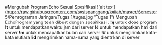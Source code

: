 #Mengubah Program Echo Sesuai Spesifikasi
![alt text](https://raw.githubusercontent.com/sosispanggang/kuliah/master/Semester 5/Pemrograman Jaringan/Tugas 1/tugas.jpg "Tugas 1")
Mengubah EchoProgram yang telah dibuat dengan spesifikasi :
__!q__ untuk close program
__!t__ untuk mendapatkan waktu jam dari server
__!d__ untuk mendapatkan hari dari server
__!m__ untuk mendapatkan bulan dari server
__!#__ untuk mengirimkan kata-kata mutiara
__!id__ mengirimkan nama-nama yang dientrikan di server
